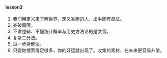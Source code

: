 #### lesson3

1. 我们用定义来了解世界，定义准确的人，出手即有章法。
2. 突破局限。
3. 不讲逻辑、不懂统计概率与历史方法论的是文盲。
4. 复杂二分法。
5. 进一步拆解法。
6. 只要你搜索得足够多，你的好运就出现了。收集的素材，在未来更容易升值。